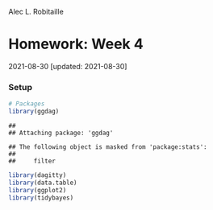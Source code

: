 Alec L. Robitaille

# Homework: Week 4

2021-08-30 \[updated: 2021-08-30\]

### Setup

``` r
# Packages
library(ggdag)
```

    ## 
    ## Attaching package: 'ggdag'

    ## The following object is masked from 'package:stats':
    ## 
    ##     filter

``` r
library(dagitty)
library(data.table)
library(ggplot2)
library(tidybayes)
```

